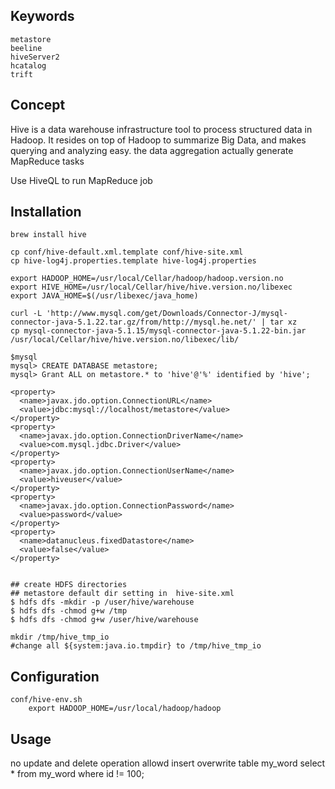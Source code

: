## Keywords
```
metastore
beeline
hiveServer2
hcatalog
trift
```
## Concept
Hive is a data warehouse infrastructure tool to process structured data in Hadoop. It resides on top of Hadoop to summarize Big Data, and makes querying and analyzing easy.
the data aggregation actually generate MapReduce tasks
  
Use HiveQL to run MapReduce job

## Installation
```
brew install hive

cp conf/hive-default.xml.template conf/hive-site.xml
cp hive-log4j.properties.template hive-log4j.properties

export HADOOP_HOME=/usr/local/Cellar/hadoop/hadoop.version.no
export HIVE_HOME=/usr/local/Cellar/hive/hive.version.no/libexec
export JAVA_HOME=$(/usr/libexec/java_home)

curl -L 'http://www.mysql.com/get/Downloads/Connector-J/mysql-connector-java-5.1.22.tar.gz/from/http://mysql.he.net/' | tar xz
cp mysql-connector-java-5.1.15/mysql-connector-java-5.1.22-bin.jar /usr/local/Cellar/hive/hive.version.no/libexec/lib/

$mysql
mysql> CREATE DATABASE metastore;
mysql> Grant ALL on metastore.* to 'hive'@'%' identified by 'hive';

<property>
  <name>javax.jdo.option.ConnectionURL</name>
  <value>jdbc:mysql://localhost/metastore</value>
</property>
<property>
  <name>javax.jdo.option.ConnectionDriverName</name>
  <value>com.mysql.jdbc.Driver</value>
</property>
<property>
  <name>javax.jdo.option.ConnectionUserName</name>
  <value>hiveuser</value>
</property>
<property>
  <name>javax.jdo.option.ConnectionPassword</name>
  <value>password</value>
</property>
<property>
  <name>datanucleus.fixedDatastore</name>
  <value>false</value>
</property>


## create HDFS directories
## metastore default dir setting in  hive-site.xml
$ hdfs dfs -mkdir -p /user/hive/warehouse
$ hdfs dfs -chmod g+w /tmp
$ hdfs dfs -chmod g+w /user/hive/warehouse

mkdir /tmp/hive_tmp_io
#change all ${system:java.io.tmpdir} to /tmp/hive_tmp_io

```
## Configuration
```
conf/hive-env.sh
    export HADOOP_HOME=/usr/local/hadoop/hadoop
```
## Usage 
no update and delete operation allowd 
insert overwrite table my_word  select * from my_word  where id != 100;


